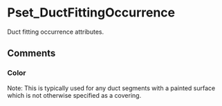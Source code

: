 # Pset_DuctFittingOccurrence

Duct fitting occurrence attributes.
<!-- end of short definition -->

## Comments

### Color

Note: This is typically used for any duct segments with a painted surface which is not otherwise specified as a covering.

